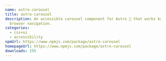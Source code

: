 ```yaml
---
name: astro-carousel
title: astro-carousel
description: An accessible carousel component for Astro 🚀 that works by using
  browser navigation.
categories:
  - css+ui
  - accessibility
npmUrl: https://www.npmjs.com/package/astro-carousel
homepageUrl: https://www.npmjs.com/package/astro-carousel
downloads: 255
---
```

